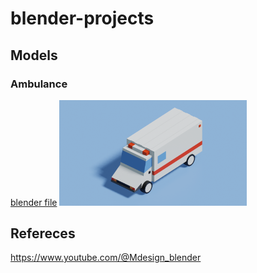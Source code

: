 # blender-projects


## Models

### Ambulance

[blender file](models/ambulance.blend)
<img src="models/ambulance.png" width="300px">



## Refereces
https://www.youtube.com/@Mdesign_blender
